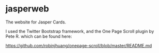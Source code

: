 jasperweb
=========

The website for Jasper Cards.

I used the Twitter Bootstrap framework, and the One Page Scroll plugin by Pete R. which can be found here:

https://github.com/robinjhuang/onepage-scroll/blob/master/README.md

